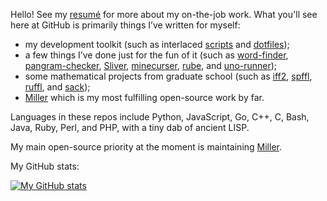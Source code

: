 Hello! See my [resumé](https://www.linkedin.com/in/johnkerl/) for more about my on-the-job work. What you'll see here at GitHub is primarily things I’ve written for myself:

* my development toolkit (such as interlaced [scripts](https://github.com/johnkerl/scripts) and [dotfiles](https://github.com/johnkerl/dotfiles));
* a few things I’ve done just for the fun of it (such as [word-finder](https://github.com/johnkerl/word-finder), [pangram-checker](https://github.com/johnkerl/pangram-checker), [Sliver](https://github.com/johnkerl/sliver), [minecurser](https://github.com/johnkerl/minecurser), [rube](https://github.com/johnkerl/rube), and [uno-runner](https://github.com/johnkerl/uno-runner));
* some mathematical projects from graduate school (such as [iff2](https://github.com/johnkerl/iff2), [spffl](https://github.com/johnkerl/spffl), [ruffl](https://github.com/johnkerl/ruffl), and [sack](https://github.com/johnkerl/sack));
* [Miller](https://github.com/johnkerl/miller) which is my most fulfilling open-source work by far.

Languages in these repos include Python, JavaScript, Go, C++, C, Bash, Java, Ruby, Perl, and PHP, with a tiny dab of ancient LISP.

My main open-source priority at the moment is maintaining [Miller](https://miller.readthedocs.io/en/latest/).

My GitHub stats:

[![My GitHub stats](https://github-readme-stats.vercel.app/api?username=johnkerl)](https://github.com/anuraghazra/github-readme-stats)
